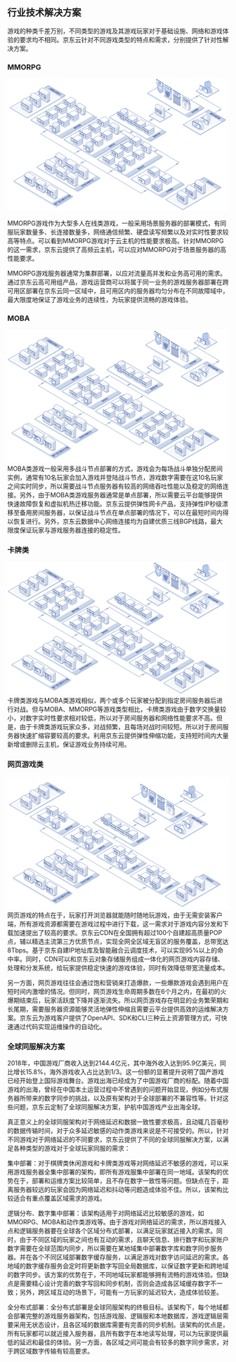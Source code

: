 ##  行业技术解决方案

游戏的种类千差万别，不同类型的游戏及其游戏玩家对于基础设施、网络和游戏体验的要求均不相同。京东云针对不同游戏类型的特点和需求，分别提供了针对性解决方案。

###  MMORPG

![image](../../../../image/whitepaper/游戏-行业.png)

MMORPG游戏作为大型多人在线类游戏，一般采用场景服务器的部署模式，有同服玩家数量多、长连接数量多，网络通信频繁、硬盘读写频繁以及对实时性要求较高等特点。可以看到MMORPG游戏对于云主机的性能要求极高。针对MMORPG的这一需求，京东云提供了高频云主机，可以应对MMORPG对于场景服务器的高性能要求。

MMORPG游戏服务器通常为集群部署，以应对流量高并发和业务高可用的需求。通过京东云高可用组产品，游戏运营商可以将属于同一业务的游戏服务器部署在跨可用区部署在京东云同一区域中，且可用区内的服务器均匀分布在不同故障域中，最大限度地保证了游戏业务的连续性，为玩家提供流畅的游戏体验。

### MOBA
![image](../../../../image/whitepaper/游戏-2.png)
MOBA类游戏一般采用多战斗节点部署的方式，游戏会为每场战斗单独分配房间实例，通常有10名玩家会加入游戏并登陆战斗节点，游戏数字需要在这10名玩家之间实时同步，所以需要战斗节点服务器有较高的网络吞吐性能以及稳定的网络连接。另外，由于MOBA类游戏服务器通常是单点部署，所以需要云平台能够提供快速故障恢复和虚拟机热迁移功能。京东云提供弹性网卡产品，支持弹性IP秒级漂移至备用房间服务器，以保证战斗节点在单点部署的情况下，可以在最短时间内得以恢复进行。另外，京东云数据中心网络连接均为自建优质三线BGP线路，最大限度保证玩家与游戏服务器连接的稳定性。

### 卡牌类
![image](../../../../image/whitepaper/游戏-2.png)
卡牌类游戏与MOBA类游戏相似，两个或多个玩家被分配到指定房间服务器后进行对战。但与MOBA、MMORPG等游戏类型相比，卡牌类游戏由于数字交换量较小，对数字实时性要求相对较低，所以对于房间服务器和网络性能要求不高。但是，由于卡牌类游戏玩家众多，对战频繁，且每场对战时间较短。所以对于房间服务器快速扩缩容要较高的要求。利用京东云提供弹性伸缩功能，支持短时间内大量新增或删除云主机，保证游戏业务持续可用。

###  网页游戏类
![image](../../../../image/whitepaper/游戏-3.png)
网页游戏的特点在于，玩家打开浏览器就能随时随地玩游戏，由于无需安装客户端，所有游戏资源都需要在游戏过程中进行下载，这一需求对于游戏内容分发和下载加速提出了较高的要求。京东云CDN在全国拥有超过100个自建超高质量POP点，辅以精选主流第三方优质节点，实现全网全区域无盲区的服务覆盖，总带宽达8Tbps。基于京东自建IP地址库及智能融合云调度技术，可以实现95%以上的命中率。同时，CDN可以和京东云对象存储服务组成一体化的网页游戏内容存储、处理和分发系统，给玩家提供稳定快速的游戏体验，同时有效降低带宽流量成本。

另一方面，网页游戏往往会通过饱和营销来打造爆款，一些爆款游戏会遇到用户在短时间内激增的情况。但同时，网页游戏生命周期多数在6个月之内，在最初的火爆期结束后，玩家活跃度下降并逐渐流失。所以网页游戏存在明显的业务繁荣期和长尾期，需要服务器资源能够灵活地弹性伸缩且需要云平台提供高效的运维解决方案。京东云为游戏客户提供了OpenAPI、SDK和CLI三种云上资源管理方式，可快速通过代码实现运维操作的自动化。

### 全球同服解决方案

2018年，中国游戏厂商收入达到2144.4亿元，其中海外收入达到95.9亿美元，同比增长15.8%，海外游戏收入占比达到1/3。这一份额的显著提升说明了国产游戏已经开始登上国际游戏舞台。游戏出海已经成为了中国游戏厂商的标配。随着中国游戏的出海，曾经在中国本土运营过程中不曾遇到的问题开始显现，例如分布式服务器所带来的数字同步的挑战，以及原有架构对于全球部署的不兼容性等。针对这些问题，京东云定制了全球同服解决方案，护航中国游戏产业出海全球。

 真正意义上的全球同服架构对于网络延迟和数据一致性要求极高，且动辄几百毫秒的数据传输时间，对于众多延迟敏感的动作类游戏来说是不可接受的。所以，针对不同游戏对于网络延迟的不同要求，京东云提供了不同的全球同服解决方案，以满足各种类型的游戏对于全球玩家同服的需求：

集中部署：对于棋牌类休闲游戏和卡牌类游戏等对网络延迟不敏感的游戏，可以采用游戏服务器全集中部署的架构，即所有游戏服集中部署在同一地域。该架构的优势在于，部署和运维方案比较简单，且不存在数字一致性等问题。但缺点在于，距离服务器较远的玩家会因为网络延迟和抖动等问题造成体验不佳。所以，该架构比较适合有重点覆盖区域需求的游戏。

逻辑分布、数字集中部署：该架构适用于对网络延迟比较敏感的游戏，如MMORPG、MOBA和动作类游戏等。由于游戏对网络延迟的需求，所以游戏接入点和逻辑服务器要在全球各个区域分布式部署，以满足玩家就近接入的需求。同时，由于不同区域的玩家之间也有互动的需求，且聊天信息、排行数字和玩家账户数字需要在全球范围内同步，所以需要在某地域集中部署数字库和数字同步服务器。并在各个不同区域部署数字缓存服务，以满足游戏对数字访问延迟的需求。各地域的数字缓存服务会定时将更新数字写回全局数据库，以保证数字更新和跨地域的数字同步。该方案的优势在于，不同地域玩家都能够拥有流畅的游戏体验。但缺点是需要精心设计完善的数字写回和同步机制，否则会造成各区域缓存数字不一致；另外，跨区域互动的场景下，可能有一方玩家的延迟较大，造成体验较差。

全分布式部署：全分布式部署是全球同服架构的终极目标。该架构下，每个地域都会部署完整的游戏服务器架构，包括游戏服、逻辑服和本地数据库，游戏逻辑层需要采用无状态设计，且各区域的数据库需要有完善的同步机制。该架构的优点是，所有玩家都可以就近接入服务器，且所有数字在本地读写处理，可以为玩家提供最低的延迟和最佳的体验。另一方面，各区域之间可能会有较多的数字同步需求，对于跨区域数字传输有较高要求。
